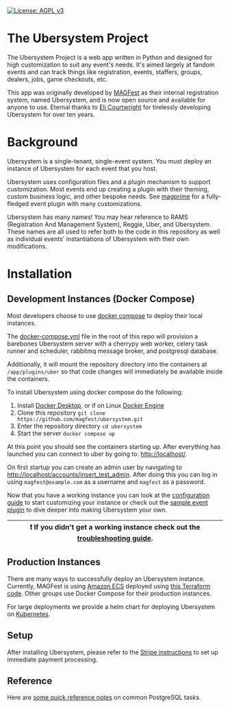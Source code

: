 [![License: AGPL v3](https://img.shields.io/badge/License-AGPL%20v3-blue.svg)](https://www.gnu.org/licenses/agpl-3.0)

# The Ubersystem Project
The Ubersystem Project is a web app written in Python and designed for high
customization to suit any event's needs. It's aimed largely at fandom events
and can track things like registration, events, staffers, groups, dealers,
jobs, game checkouts, etc.

This app was originally developed by [MAGFest](https://magfest.org) as their
internal registration system, named Ubersystem, and is now open source and
available for anyone to use. Eternal thanks to
[Eli Courtwright](https://github.com/EliAndrewC) for tirelessly developing
Ubersystem for over ten years.

# Background
Ubersystem is a single-tenant, single-event system. You must deploy an instance of Ubersystem for each event that you host.

Ubersystem uses configuration files and a plugin mechanism to support customization. Most events end up creating a plugin
with their theming, custom business logic, and other bespoke needs. See [magprime](https://github.com/magfest/magprime)
for a fully-fledged event plugin with many customizations.

Ubersystem has many names! You may hear reference to RAMS (Registration And Management System), Reggie, Uber, and Ubersystem.
These names are all used to refer both to the code in this repository as well as individual events' instantiations of
Ubersystem with their own modifications.

# Installation
## Development Instances (Docker Compose)
Most developers choose to use [docker compose](https://docs.docker.com/compose/) to deploy their local instances.

The [docker-compose.yml](docker-compose.yml) file in the root of this repo will provision a barebones Ubersystem server
with a cherrypy web worker, celery task runner and scheduler, rabbitmq message broker, and postgresql database.

Additionally, it will mount the repository directory into the containers at `/app/plugins/uber` so that code changes will 
immediately be available inside the containers.

To install Ubersystem using docker compose do the following:

1. Install [Docker Desktop](https://docs.docker.com/desktop/), or if on Linux [Docker Engine](https://docs.docker.com/engine/install/)
2. Clone this repository `git clone https://github.com/magfest/ubersystem.git`
3. Enter the repository directory `cd ubersystem`
4. Start the server `docker compose up`

At this point you should see the containers starting up. After everything has launched you can connect to uber by going to:
[http://localhost/](http://localhost/).

On first startup you can create an admin user by navigating to [http://localhost/accounts/insert_test_admin](http://localhost/accounts/insert_test_admin).
After doing this you can log in using `magfest@example.com` as a username and `magfest` as a password.

Now that you have a working instance you can look at the [configuration guide](configuration.md) to start customizing your instance or 
check out the [sample event plugin](https://github.com/magfest/sample-event) to dive deeper into making Ubersystem your own.

| :exclamation: If you didn't get a working instance check out the [troubleshooting guide](docs/troubleshooting.md). |
|---------------------------------------------------------------------------------------------------------------|

## Production Instances
There are many ways to successfully deploy an Ubersystem instance. Currently, MAGFest is using [Amazon ECS](https://aws.amazon.com/ecs/) 
deployed using [this Terraform code](https://github.com/magfest/terraform-aws-magfest). Other groups use Docker Compose for their production
instances.

For large deployments we provide a helm chart for deploying Ubersystem on [Kubernetes](https://kubernetes.io/).

## Setup
After installing Ubersystem, please refer to the [Stripe instructions](docs/stripe.md) to set up immediate payment processing.

## Reference
Here are [some quick reference notes](docs/dbutils.md) on common PostgreSQL tasks.
